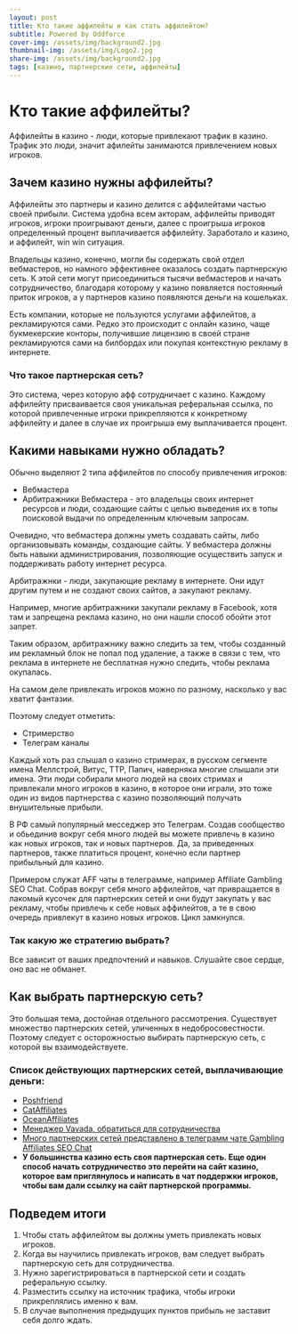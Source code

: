 ```yaml
---
layout: post
title: Кто такие аффилейты и как стать аффилейтом?
subtitle: Powered by Oddforce 
cover-img: /assets/img/background2.jpg
thumbnail-img: /assets/img/Logo2.jpg
share-img: /assets/img/background2.jpg
tags: [казино, партнерские сети, аффилейты]
---
```

# Кто такие аффилейты?
Аффилейты в казино - люди, которые привлекают трафик в казино. Трафик это люди, значит афилейты занимаются привлечением новых игроков.


## Зачем казино нужны аффилейты?
Аффилейты это партнеры и казино делится с аффилейтами частью своей прибыли. Система удобна всем акторам, аффилейты приводят игроков, игроки проигрывают деньги, далее с проигрыша игроков определенный процент выплачивается аффилейту. Заработало и казино, и аффилейт, win win ситуация. 

Владельцы казино, конечно, могли бы содержать свой отдел вебмастеров, но намного эффективнее оказалось создать партнерскую сеть. К этой сети могут присоединиться тысячи вебмастеров и начать сотрудничество, благодаря которому у казино появляется постоянный приток игроков, а у партнеров казино появляются деньги на кошельках.

Есть компании, которые не пользуются услугами аффилейтов, а рекламируются сами. Редко это происходит с онлайн казино, чаще букмекерские конторы, получившие лицензию в своей стране рекламируются сами на билбордах или покупая контекстную рекламу в интернете.


### Что такое партнерская сеть?
Это система, через которую афф сотрудничает с казино. Каждому аффилейту присваивается своя уникальная реферальная ссылка, по которой привлеченные игроки прикрепляются к конкретному аффилейту и далее в случае их проигрыша ему выплачивается процент.  


## Какими навыками нужно обладать?
Обычно выделяют 2 типа аффилейтов по способу привлечения игроков:
* Вебмастера
* Арбитражники
Вебмастера - это владельцы своих интернет ресурсов и люди, создающие сайты с целью выведения их в топы поисковой выдачи по определенным ключевым запросам.

Очевидно, что вебмастера должны уметь создавать сайты, либо организовывать команды, создающие сайты. У вебмастера должны быть навыки администрирования, позволяющие осуществить запуск и поддерживать работу интернет ресурса. 

Арбитражнки - люди, закупающие рекламу в интернете. Они идут другим путем и не создают своих сайтов, а закупают рекламу.

Например, многие арбитражники закупали рекламу в Facebook, хотя там и запрещена реклама казино, но они нашли способ обойти этот запрет. 

Таким образом, арбитражнику важно следить за тем, чтобы созданный им рекламный блок не попал под удаление, а также в связи с тем, что реклама в интернете не бесплатная нужно следить, чтобы реклама окупалась.  

На самом деле привлекать игроков можно по разному, насколько у вас хватит фантазии.

Поэтому следует отметить:
* Стримерство 
* Телеграм каналы

Каждый хоть раз слышал о казино стримерах, в русском сегменте имена Меллстрой, Витус, ТТР, Папич, наверняка многие слышали эти имена. Эти люди собирали много людей на своих стримах и привлекали много игроков в казино, в которое они играли, это тоже один из видов партнерства с казино позволяющий получать внушительные прибыли. 

В РФ самый популярный месседжер это Телеграм. Создав сообщество и обьединив вокруг себя много людей вы можете привлечь в казино как новых игроков, так и новых партнеров. Да, за приведенных партнеров, также платиться процент, конечно если партнер прибыльный для казино. 

Примером служат AFF чаты в телеграмме, например Affiliate Gambling SEO Chat. Собрав вокруг себя много аффилейтов, чат привращается в лакомый кусочек для партнерских сетей и они будут закупать у вас рекламу, чтобы привлечь к себе новых аффилейтов, а те в свою очередь привлекут в казино новых игроков. Цикл замкнулся. 


### Так какую же стратегию выбрать? 

Все зависит от ваших предпочтений и навыков. Слушайте свое сердце, оно вас не обманет. 


## Как выбрать партнерскую сеть? 

Это большая тема, достойная отдельного рассмотрения. Существует множество партнерских сетей, уличенных в недобросовестности. Поэтому следует с осторожностью выбирать партнерскую сеть, с которой вы взаимодействуете.


### Cписок действующих партнерских сетей, выплачивающие деньги:
* [Poshfriend](https://poshfriends.partners/users/registration?invitation_code=p35178p3290913pce0f 'Сайт партнерской сети Poshfriends')
* [CatAffiliates](https://partners.cataffs.com/ "Сайт партнерской сети CatAffiliates")
* [OceanAffiliates](https://oceanaffiliates.com/ "Сайт партнерской сети OceanAffiliates" )
* [Менеджер Vavada, обратиться для сотрудничества](https://t.me/acvavada/ "Ссылка на менеджера Вавады в случае желания сотрудничать." )
* [Много партнерских сетей представлено в телеграмм чате Gambling Affiliates SEO Chat](https://t.me/gamblingaff "Ссылка на сообщество аффилейтов, там представлено множество партнерких сетей" )
* **У большинства казино есть своя партнерская сеть. Еще один способ начать сотрудничество это перейти на сайт казино, которое вам приглянулось и написать в чат поддержки игроков, чтобы вам дали ссылку на сайт партнерской программы.**


## Подведем итоги

1. Чтобы стать аффилейтом вы должны уметь привлекать новых игроков. 
2. Когда вы научились привлекать игроков, вам следует выбрать партнерскую сеть для сотрудничества.
3. Нужно зарегистрироваться в партнерской сети и создать реферальную ссылку. 
4. Разместить ссылку на источник трафика, чтобы игроки прикреплялись именно к вам. 
5. В случае выполнения предыдущих пунктов прибыль не заставит себя долго ждать. 


















